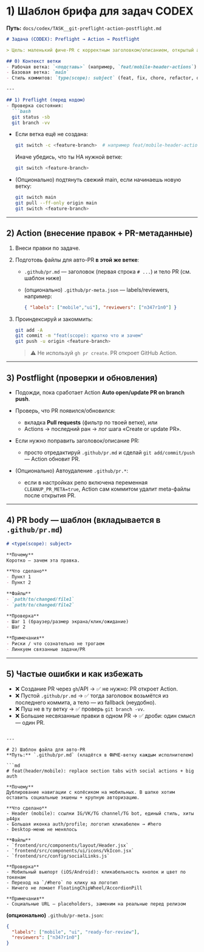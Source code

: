 # 1) Шаблон брифа для задач CODEX

**Путь:** `docs/codex/TASK__git-preflight-action-postflight.md`

````md
# Задача (CODEX): Preflight → Action → Postflight

> Цель: маленький фиче-PR с корректным заголовком/описанием, открытый автоматически GitHub Action.

## 0) Контекст ветки
- Рабочая ветка: `<подставь>` (например, `feat/mobile-header-actions`)
- Базовая ветка: `main`
- Стиль коммитов: `type(scope): subject` (feat, fix, chore, refactor, docs)

---

## 1) Preflight (перед кодом)
- Проверка состояния:
  ```bash
  git status -sb
  git branch -vv
````

* Если ветка ещё не создана:

  ```bash
  git switch -c <feature-branch>  # например feat/mobile-header-actions
  ```

  Иначе убедись, что ты НА нужной ветке:

  ```bash
  git switch <feature-branch>
  ```
* (Опционально) подтянуть свежий main, если начинаешь новую ветку:

  ```bash
  git switch main
  git pull --ff-only origin main
  git switch <feature-branch>
  ```

---

## 2) Action (внесение правок + PR-метаданные)

1. Внеси правки по задаче.
2. Подготовь файлы для авто-PR **в этой же ветке**:

   * `.github/pr.md` — заголовок (первая строка `# ...`) и тело PR (см. шаблон ниже)
   * (опционально) `.github/pr-meta.json` — labels/reviewers, например:

     ```json
     { "labels": ["mobile","ui"], "reviewers": ["n347r1n0"] }
     ```
3. Проиндексируй и закоммить:

   ```bash
   git add -A
   git commit -m "feat(scope): кратко что и зачем"
   git push -u origin <feature-branch>
   ```

   > ⚠️ Не используй `gh pr create`. PR откроет GitHub Action.

---

## 3) Postflight (проверки и обновления)

* Подожди, пока сработает Action **Auto open/update PR on branch push**.
* Проверь, что PR появился/обновился:

  * вкладка **Pull requests** (фильтр по твоей ветке), или
  * Actions → последний ран → лог шага «Create or update PR».
* Если нужно поправить заголовок/описание PR:

  * просто отредактируй `.github/pr.md` и сделай `git add/commit/push` — Action обновит PR.
* (Опционально) Автоудаление `.github/pr.*`:

  * если в настройках репо включена переменная `CLEANUP_PR_META=true`, Action сам коммитом удалит meta-файлы после открытия PR.

---

## 4) PR body — шаблон (вкладывается в `.github/pr.md`)

```md
# <type(scope): subject>

**Почему**
Коротко — зачем эта правка.

**Что сделано**
- Пункт 1
- Пункт 2

**Файлы**
- `path/to/changed/file1`
- `path/to/changed/file2`

**Проверка**
- Шаг 1 (браузер/размер экрана/клик/ожидание)
- Шаг 2

**Примечания**
- Риски / что сознательно не трогаем
- Линкуем связанные задачи/PR
```

---

## 5) Частые ошибки и как избежать

* ❌ Создание PR через `gh`/API → ✅ не нужно: PR откроет Action.
* ❌ Пустой `.github/pr.md` → ✅ тогда заголовок возьмётся из последнего коммита, а тело — из fallback (неудобно).
* ❌ Пуш не в ту ветку → ✅ проверь `git branch -vv`.
* ❌ Большие несвязанные правки в одном PR → ✅ дроби: один смысл — один PR.

````

---

# 2) Шаблон файла для авто-PR  
**Путь:** `.github/pr.md` (кладётся в ФИЧЕ-ветку каждым исполнителем)

```md
# feat(header/mobile): replace section tabs with social actions + big auth

**Почему**
Дублирование навигации с колёсиком на мобильных. В шапке хотим оставить социальные экшены + крупную авторизацию.

**Что сделано**
- Header (mobile): ссылки IG/VK/TG channel/TG bot, единый стиль, хиты ≥44px
- Большая иконка auth/profile; логотип кликабелен → #hero
- Desktop-меню не менялось

**Файлы**
- `frontend/src/components/layout/Header.jsx`
- `frontend/src/components/ui/icons/VkIcon.jsx`
- `frontend/src/config/socialLinks.js`

**Проверка**
- Мобильный вьюпорт (iOS/Android): кликабельность кнопок и цвет по токенам
- Переход на `/#hero` по клику на логотип
- Ничего не ломает FloatingChipWheel/AccordionPill

**Примечания**
- Социальные URL — placeholders, заменим на реальные перед релизом
````

**(опционально)** `.github/pr-meta.json`:

```json
{
  "labels": ["mobile", "ui", "ready-for-review"],
  "reviewers": ["n347r1n0"]
}
